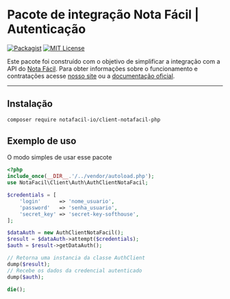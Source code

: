 # Pacote de integração Nota Fácil | Autenticação

[![Packagist](https://badgen.net/packagist/v/notafacil-io/client-nf-php)](https://packagist.org/packages/notafacil-io/client-nf-php)
[![MIT License](https://badgen.net/github/license/notafacil-io/client-nf-php)](https://opensource.org/licenses/MIT)

Este pacote foi construído com o objetivo de simplificar a integração com a API do [Nota Fácil](https://notafacil.io).
Para obter informações sobre o funcionamento e contratações acesse [nosso site](https://notafacil.io) ou a [documentação oficial](https://docs.notafacil.io/?version=latest).

---
Instalação
------------

```bash
composer require notafacil-io/client-notafacil-php
```

Exemplo de uso
-----

O modo simples de usar esse pacote

```php
<?php
include_once(__DIR__.'/../vendor/autoload.php');
use NotaFacil\Client\Auth\AuthClientNotaFacil;

$credentials = [
    'login'      => 'nome_usuario',
    'password'   => 'senha_usuario',
    'secret_key' => 'secret-key-softhouse',
];

$dataAuth = new AuthClientNotaFacil();
$result = $dataAuth->attempt($credentials);
$auth = $result->getDataAuth();

// Retorna uma instancia da classe AuthClient
dump($result);
// Recebe os dados da credencial autenticado
dump($auth);

die();
```